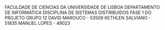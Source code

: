 FACULDADE DE CIENCIAS DA UNIVERSIDADE DE LISBOA
DEPARTAMENTO DE INFORMÁTICA 
DISCIPLINA DE SISTEMAS DISTRIBUIDOS
FASE 1 DO PROJETO
GRUPO 12
DAVID MAROUCO - 53509
KETHLEN SALVIANO - 51835 
MANUEL LOPES - 49023
